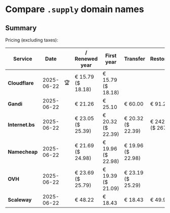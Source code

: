 # Compare `.supply` domain names

## Summary

Pricing (excluding taxes):

| Service | Date |  | / Renewed year | First year | Transfer | Restoration |
|--|--|--|--|--|--|--|
| **Cloudflare** | 2025-06-22 | 🏆 | € 15.79<br>($ 18.18) | € 15.79<br>($ 18.18) |  |  |
| **Gandi** | 2025-06-22 |  | € 21.26 | € 25.10 | € 60.00 | € 91.22 |
| **Internet.bs** | 2025-06-22 |  | € 23.05<br>($ 25.39) | € 20.32<br>($ 22.39) | € 20.32<br>($ 22.39) | € 242.89<br>($ 267.59) |
| **Namecheap** | 2025-06-22 |  | € 21.69<br>($ 24.98) | € 19.96<br>($ 22.98) | € 19.96<br>($ 22.98) |  |
| **OVH** | 2025-06-22 |  | € 23.69<br>($ 25.79) | € 19.39<br>($ 21.09) | € 23.19<br>($ 25.29) |  |
| **Scaleway** | 2025-06-22 |  | € 48.22 | € 18.43 | € 18.43 | € 49.99 |

